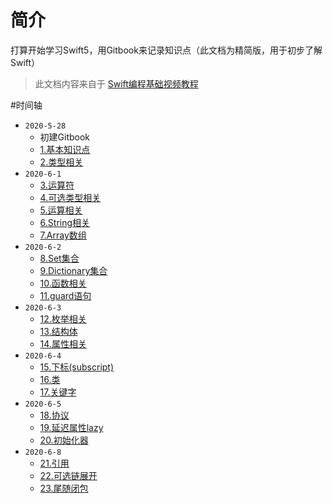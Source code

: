 # 简介

打算开始学习Swift5，用Gitbook来记录知识点（此文档为精简版，用于初步了解Swift）

>此文档内容来自于 [Swift编程基础视频教程](https://www.bilibili.com/video/BV144411C7Gg?from=search&seid=12798090312513947407)

#时间轴

* `2020-5-28`
  * 初建Gitbook
  * [1.基本知识点](Learn/Swift-01.md)
  * [2.类型相关](Learn/Swift-02.md)
* `2020-6-1`
  * [3.运算符](Learn/Swift-03.md)
  * [4.可选类型相关](Learn/Swift-04.md)
  * [5.运算相关](Learn/Swift-05.md)
  * [6.String相关](Learn/Swift-06.md) 
  * [7.Array数组](Learn/Swift-07.md)
* `2020-6-2`
  * [8.Set集合](Learn/Swift-08.md)
  * [9.Dictionary集合](Learn/Swift-09.md)
  * [10.函数相关](Learn/Swift-10.md)
  * [11.guard语句](Learn/Swift-11.md)
* `2020-6-3`
  * [12.枚举相关](Learn/Swift-12.md)
  * [13.结构体](Learn/Swift-13.md)
  * [14.属性相关](Learn/Swift-14.md)
* `2020-6-4`
  * [15.下标(subscript)](Learn/Swift-15.md)
  * [16.类](Learn/Swift-16.md)
  * [17.关键字](Learn/Swift-17.md)
* `2020-6-5`
  * [18.协议](Learn/Swift-18.md)
  * [19.延迟属性lazy](Learn/Swift-19.md)
  * [20.初始化器](Learn/Swift-20.md)
* `2020-6-8`
  * [21.引用](Learn/Swift-21.md)
  * [22.可选链展开](Learn/Swift-21.md)
  * [23.尾随闭包](Learn/Swift-23.md)